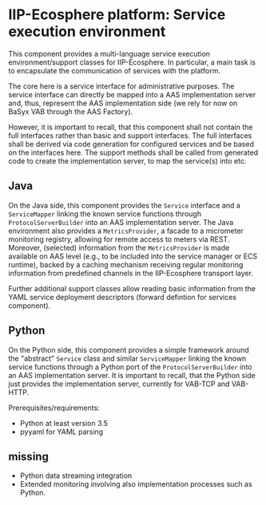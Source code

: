 # IIP-Ecosphere platform: Service execution environment

This component provides a multi-language service execution environment/support classes for IIP-Ecosphere. In particular,
a main task is to encapsulate the communication of services with the platform. 

The core here is a service interface for administrative purposes. The service interface can directly be mapped into a AAS implementation server and, thus, represent the AAS implementation side (we rely for now on BaSyx VAB through the AAS Factory).

However, it is important to recall, that this component shall not contain the full interfaces rather than basic and support interfaces. The full interfaces shall be derived via code generation for configured services and be based on the interfaces here. The support methods shall be called from generated code to create the implementation server, to map the service(s) into etc.

## Java

On the Java side, this component provides the ``Service`` interface and a ``ServiceMapper`` linking the known service functions through ``ProtocolServerBuilder`` into an AAS implementation server. The Java environment also provides a ``MetricsProvider``, a facade to a micrometer monitoring registry, allowing for remote access to meters via REST. Moreover, (selected) information from the ``MetricsProvider`` is made available on AAS level (e.g., to be included into the service manager or ECS runtime), backed by a caching mechanism receiving regular monitoring information from predefined channels in the IIP-Ecosphere transport layer.

Further additional support classes allow reading basic information from the YAML service deployment descriptors (forward defintion for services component).

## Python

On the Python side, this component provides a simple framework around the "abstract" ``Service`` class and similar ``ServiceMapper`` linking the known service functions through a Python port of the ``ProtocolServerBuilder`` into an AAS implementation server. It is important to recall, that the Python side just provides the implementation server, currently for VAB-TCP and VAB-HTTP. 

Prerequisites/requirements:

- Python at least version 3.5
- pyyaml for YAML parsing 

## missing

* Python data streaming integration
* Extended monitoring involving also implementation processes such as Python.
